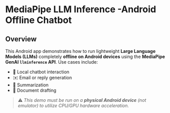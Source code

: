 # MediaPipe LLM Inference -Android Offline Chatbot 

## Overview

This Android app demonstrates how to run lightweight **Large Language Models (LLMs)** completely **offline on Android devices** using the **MediaPipe GenAI `llminference` API**. Use cases include:
- 🤖 Local chatbot interaction  
- ✉️ Email or reply generation  
- 📰 Summarization  
- 📄 Document drafting  

> ⚠️ *This demo must be run on a **physical Android device** (not emulator) to utilize CPU/GPU hardware acceleration.*

